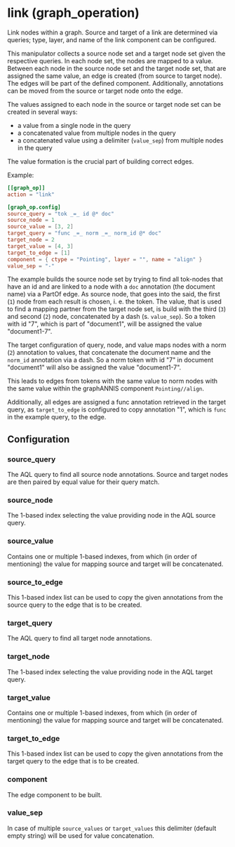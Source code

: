 # link (graph_operation)

Link nodes within a graph. Source and target of a link are determined via
queries; type, layer, and name of the link component can be configured.

This manipulator collects a source node set and a target node set given
the respective queries. In each node set, the nodes are mapped to a value.
Between each node in the source node set and the target node set, that are
assigned the same value, an edge is created (from source to target node).
The edges will be part of the defined component. Additionally, annotations
can be moved from the source or target node onto the edge.

The values assigned to each node in the source or target node set can be
created in several ways:
- a value from a single node in the query
- a concatenated value from multiple nodes in the query
- a concatenated value using a delimiter (`value_sep`) from multiple nodes in the query

The value formation is the crucial part of building correct edges.

Example:
```toml
[[graph_op]]
action = "link"

[graph_op.config]
source_query = "tok _=_ id @* doc"
source_node = 1
source_value = [3, 2]
target_query = "func _=_ norm _=_ norm_id @* doc"
target_node = 2
target_value = [4, 3]
target_to_edge = [1]
component = { ctype = "Pointing", layer = "", name = "align" }
value_sep = "-"
```

The example builds the source node set by trying to find all tok-nodes that have an id
and are linked to a node with a `doc` annotation (the document name) via a PartOf edge.
As source node, that goes into the said, the first (`1`) node from each result is
chosen, i. e. the token. The value, that is used to find a mapping partner from the
target node set, is build with the third (`3`) and second (`2`) node, concatenated
by a dash (s. `value_sep`). So a token with id "7", which is part of "document1",
will be assigned the value "document1-7".

The target configuration of query, node, and value maps nodes with a norm (`2`)
annotation to values, that concatenate the document name and the `norm_id`
annotation via a dash. So a norm token with id "7" in document "document1" will
also be assigned the value "document1-7".

This leads to edges from tokens with the same value to norm nodes with the same
value within the graphANNIS component `Pointing//align`.

Additionally, all edges are assigned a func annotation retrieved in the target query,
as `target_to_edge` is configured to copy annotation "1", which is `func` in the
example query, to the edge.


## Configuration

###  source_query

The AQL query to find all source node annotations. Source and target nodes are then paired by equal value for their query match.

###  source_node

The 1-based index selecting the value providing node in the AQL source query.

###  source_value

Contains one or multiple 1-based indexes, from which (in order of mentioning) the value for mapping source and target will be concatenated.

###  source_to_edge

This 1-based index list can be used to copy the given annotations from the source query to the edge that is to be created.

###  target_query

The AQL query to find all target node annotations.

###  target_node

The 1-based index selecting the value providing node in the AQL target query.

###  target_value

Contains one or multiple 1-based indexes, from which (in order of mentioning) the value for mapping source and target will be concatenated.

###  target_to_edge

This 1-based index list can be used to copy the given annotations from the target query to the edge that is to be created.

###  component

The edge component to be built.

###  value_sep

In case of multiple `source_values` or `target_values` this delimiter (default empty string) will be used for value concatenation.

